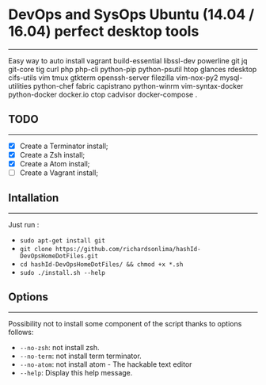 # DevOps and SysOps Ubuntu (14.04 / 16.04) perfect desktop tools
-----------

Easy way to auto install vagrant build-essential libssl-dev powerline git jq git-core tig curl php php-cli python-pip python-psutil htop glances rdesktop cifs-utils vim tmux gtkterm openssh-server filezilla vim-nox-py2 mysql-utilities python-chef fabric capistrano python-winrm vim-syntax-docker python-docker docker.io ctop cadvisor docker-compose . 

## TODO
-----------
- [x] Create a Terminator install;
- [x] Create a Zsh install;
- [x] Create a Atom install;
- [ ] Create a Vagrant install;

## Intallation
-----------
Just run :
* `sudo apt-get install git`
* `git clone https://github.com/richardsonlima/hashId-DevOpsHomeDotFiles.git `
* `cd hashId-DevOpsHomeDotFiles/ && chmod +x *.sh`
* `sudo ./install.sh --help`

## Options
-------

Possibility not to install some component of the script thanks to options follows:

* `--no-zsh`: not install zsh.
* `--no-term`: not install term terminator.
* `--no-atom`: not install atom - The hackable text editor
* `--help`: Display this help message.
